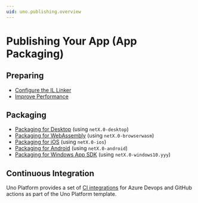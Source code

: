 ```yaml
---
uid: uno.publishing.overview
---
```


# Publishing Your App (App Packaging)

## Preparing

- [Configure the IL Linker](xref:uno.articles.features.illinker)
- [Improve Performance](xref:Uno.Development.Performance)

## Packaging

- [Packaging for Desktop](xref:uno.publishing.desktop) (using `netX.0-desktop`)
- [Packaging for WebAssembly](xref:uno.publishing.webassembly) (using `netX.0-browserwasm`)
- [Packaging for iOS](xref:uno.publishing.ios) (using `netX.0-ios`)
- [Packaging for Android](xref:uno.publishing.android) (using `netX.0-android`)
- [Packaging for Windows App SDK](xref:uno.publishing.windows) (using `netX.0-windows10.yyy`)

## Continuous Integration

Uno Platform provides a set of [CI integrations](xref:Uno.GettingStarted.UsingWizard#11-ci-pipeline) for Azure Devops and GitHub actions as part of the Uno Platform template.
